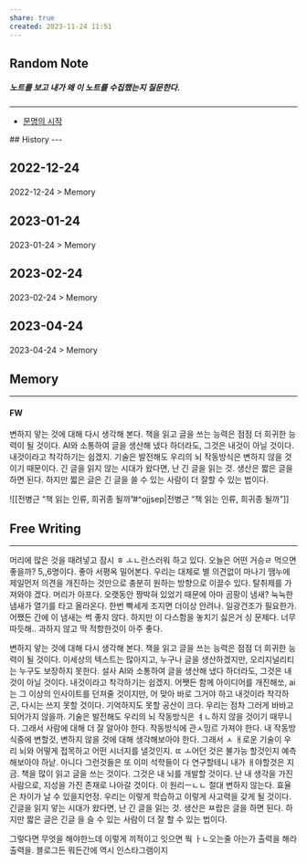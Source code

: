 ```yaml
---
share: true
created: 2023-11-24 11:51
---
```


## Random Note
##### 노트를 보고 내가 왜 이 노트를 수집했는지 질문한다.
---
<p><span><ul>
<li><a data-tooltip-position="top" aria-label="Infinity Drawer/문명의 시작.md" data-href="Infinity Drawer/문명의 시작.md" href="Infinity Drawer/문명의 시작.md" class="internal-link" target="_blank" rel="noopener">문명의 시작</a></li>
</ul></span></p>
## History
---
<h2><span><p>2022-12-24</p></span></h2><p><span><p><span alt="2022-12-24 > Memory" src="2022-12-24#Memory" class="internal-embed">2022-12-24 &gt; Memory</span></p></span></p><h2><span><p>2023-01-24</p></span></h2><p><span><p><span alt="2023-01-24 > Memory" src="2023-01-24#Memory" class="internal-embed">2023-01-24 &gt; Memory</span></p></span></p><h2><span><p>2023-02-24</p></span></h2><p><span><p><span alt="2023-02-24 > Memory" src="2023-02-24#Memory" class="internal-embed">2023-02-24 &gt; Memory</span></p></span></p><h2><span><p>2023-04-24</p></span></h2><p><span><p><span alt="2023-04-24 > Memory" src="2023-04-24#Memory" class="internal-embed">2023-04-24 &gt; Memory</span></p></span></p>


## Memory
---
#### FW
변하지 앟는 것에 대해 다시 생각해 본다.
책을 읽고 글을 쓰는 능력은 점점 더 희귀한 능력이 될 것이다.
AI와 소통하여 글을 생산해 냈다 하더라도, 그것은 내것이 아닐 것이다. 
내것이라고 착각하기는 쉽겠지. 
기술은 발전해도 우리의 뇌 작동방식은 변하지 않을 것이기 때문이다.
긴 글을 읽지 않는 시대가 왔다면, 난 긴 글을 읽는 것. 
생산은 짧은 글을 하면 된다. 하지만 짧은 글은 긴 글을 쓸 수 있는 사람이 더 잘할 수 있는 법이다.

![[전병근 “책 읽는 인류, 희귀종 될까”#^ojjsep|전병근 “책 읽는 인류, 희귀종 될까”]]



## Free Writing
---
머리에 많은 것을 때려넣고 잠시 ㅎ ㅗㄴ란스러워 하고 있다.
오늘은 어떤 거승ㄹ 먹으면 좋을까? 5,,6명이다. 좋아 서평옥 밀어본다.
우리는 대체로 별 의견없이 마나기 땜누에 제일먼저 의견을 개진하는 것만으로 충분히 원하는 방향으로 이끌수 있다. 
탈취제를 가져와야 겠다. 머리가 아프다. 오랫동안 짱박혀 있었기 때문에 아마 곰팡이 냄새? 눅눅한 냄새가 열기를 타고 올라온다. 한번 빡세게 조지면 더이상 안려나. 일광건조가 필요한가. 어쨌든 간에 이 냄새는 썩 좋지 않다. 하지만 이 다스함을 놓치기 싫은거 싱 문제다. 너무 따듯해.. 과하지 않고 딱 적항한것이 아주 좋다. 

변하지 앟는 것에 대해 다시 생각해 본다.
책을 읽고 글을 쓰는 능력은 점점 더 희귀한 능력이 될 것이다.
이세상의 텍스트는 많아지고, 누구나 글을 생산하겠지만, 오리지널리티는 누구도 보장하지 못한다. 설사 AI와 소통하여 글을 생산해 냈다 하더라도, 그것은 내것이 아닐 것이다. 내것이라고 착각하기는 쉽겠지. 어쨋든 함께 아이디어를 개진해쏘, ai는 그 이상의 인사이트를 던져줄 것이지만, 어 맞아 바로 그거야 하고 내것이라 착각하곤, 다시는 쓰지 못할 것이다. 기억하지도 못할 공산이 크다. 우리는 점차 그러게 바바고 되어가지 않을까.
기술은 발전해도 우리의 뇌 작동방식은 ㅕㄴ하지 않을 것이기 때무니다. 그래서 사람에 대해 더 잘 알아야 한다. 작동방식에 관ㅅ밍르 가져야 한다. 내 작동방식중에 변할것, 변하지 않을 것에 대해 생각해보아야 한다. 그래서 ㅅ ㅐ로운 기술이 우리 뇌와 어떻게 접목하고 어떤 시너지를 낼것인지. ㄸ ㅗ어던 것은 불가능 할것인지 예측해보아야 하낟. 아니다 그런것들은 또 이미 석학들이 다 연구할테니 내가 ㅐ야할것은 지금.
책을 많이 읽고 글을 쓰는 것이다. 그것은 내 뇌를 개발할 것이다. 난 내 생각을 가진 사람으로, 지성을 가진 존재로 나아갈 것이다. 이 원리ㅡㄴㄴ 절대 변하지 않는다. 효율은 차이가 날 수 있을지언정. 우리는 이렇게 학습하고 이렇게 사고력을 갖게 될 것이다. 
긴글을 읽지 앟는 시대가 왔다면, 난  긴 글을 읽는 것. 생산은 ㅉ랍은 글을 하면 된다. 하지만 짧은 글은 긴글 을 슬 수 있는 사람이 더 잘 할 수 있는 법이다.

그렇다면 무엇을 해야한느데
이렇게 끼적이고 잇으면 뭑 ㅏㄴ오는줄 아는가 
출력을 해라 출력을. 블로그든 뭐든간에
역시 인스타그램이지 